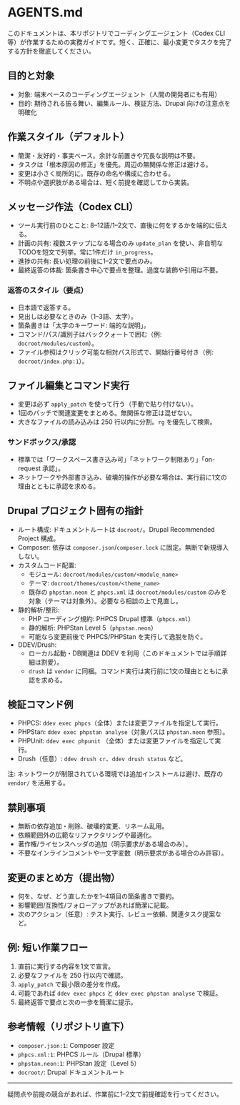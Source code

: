 # AGENTS.md

このドキュメントは、本リポジトリでコーディングエージェント（Codex CLI 等）が作業するための実務ガイドです。短く、正確に、最小変更でタスクを完了する方針を徹底してください。

## 目的と対象
- 対象: 端末ベースのコーディングエージェント（人間の開発者にも有用）
- 目的: 期待される振る舞い、編集ルール、検証方法、Drupal 向けの注意点を明確化

## 作業スタイル（デフォルト）
- 簡潔・友好的・事実ベース。余計な前置きや冗長な説明は不要。
- タスクは「根本原因の修正」を優先。周辺の無関係な修正は避ける。
- 変更は小さく局所的に。既存の命名や構成に合わせる。
- 不明点や選択肢がある場合は、短く前提を確認してから実装。

## メッセージ作法（Codex CLI）
- ツール実行前のひとこと: 8–12語/1–2文で、直後に何をするかを端的に伝える。
- 計画の共有: 複数ステップになる場合のみ `update_plan` を使い、非自明なTODOを短文で列挙。常に1件だけ `in_progress`。
- 進捗の共有: 長い処理の前後に1–2文で要点のみ。
- 最終返答の体裁: 箇条書き中心で要点を整理。過度な装飾や引用は不要。

### 返答のスタイル（要点）
- 日本語で返答する。
- 見出しは必要なときのみ（1–3語、太字）。
- 箇条書きは「太字のキーワード: 端的な説明」。
- コマンド/パス/識別子はバッククォートで囲む（例: `docroot/modules/custom`）。
- ファイル参照はクリック可能な相対パス形式で、開始行番号付き（例: `docroot/index.php:1`）。

## ファイル編集とコマンド実行
- 変更は必ず `apply_patch` を使って行う（手動で貼り付けない）。
- 1回のパッチで関連変更をまとめる。無関係な修正は混ぜない。
- 大きなファイルの読み込みは 250 行以内に分割。`rg` を優先して検索。

### サンドボックス/承認
- 標準では「ワークスペース書き込み可」「ネットワーク制限あり」「on-request 承認」。
- ネットワークや外部書き込み、破壊的操作が必要な場合は、実行前に1文の理由とともに承認を求める。

## Drupal プロジェクト固有の指針
- ルート構成: ドキュメントルートは `docroot/`。Drupal Recommended Project 構成。
- Composer: 依存は `composer.json`/`composer.lock` に固定。無断で新規導入しない。
- カスタムコード配置:
  - モジュール: `docroot/modules/custom/<module_name>`
  - テーマ: `docroot/themes/custom/<theme_name>`
  - 既存の `phpstan.neon` と `phpcs.xml` は `docroot/modules/custom` のみを対象（テーマは対象外）。必要なら相談の上で見直し。
- 静的解析/整形:
  - PHP コーディング規約: PHPCS Drupal 標準（`phpcs.xml`）
  - 静的解析: PHPStan Level 5（`phpstan.neon`）
  - 可能なら変更前後で PHPCS/PHPStan を実行して逸脱を防ぐ。
- DDEV/Drush:
  - ローカル起動・DB関連は DDEV を利用（このドキュメントでは手順詳細は割愛）。
  - `drush` は `vendor` に同梱。コマンド実行は実行前に1文の理由とともに承認を求める。

## 検証コマンド例
- PHPCS: `ddev exec phpcs`（全体）または変更ファイルを指定して実行。
- PHPStan: `ddev exec phpstan analyse`（対象パスは `phpstan.neon` 参照）。
- PHPUnit: `ddev exec phpunit` （全体）または変更ファイルを指定して実行。
- Drush（任意）: `ddev drush cr`、`ddev drush status` など。

注: ネットワークが制限されている環境では追加インストールは避け、既存の `vendor/` を活用する。

## 禁則事項
- 無断の依存追加・削除、破壊的変更、リネーム乱用。
- 依頼範囲外の広範なリファクタリングや最適化。
- 著作権/ライセンスヘッダの追加（明示要求がある場合のみ）。
- 不要なインラインコメントや一文字変数（明示要求がある場合のみ許容）。

## 変更のまとめ方（提出物）
- 何を、なぜ、どう直したかを1–4項目の箇条書きで要約。
- 影響範囲/互換性/フォローアップがあれば簡潔に記載。
- 次のアクション（任意）: テスト実行、レビュー依頼、関連タスク提案など。

## 例: 短い作業フロー
1) 直前に実行する内容を1文で宣言。
2) 必要なファイルを 250 行以内で確認。
3) `apply_patch` で最小限の差分を作成。
4) 可能であれば `ddev exec phpcs` と `ddev exec phpstan analyse` で検証。
5) 最終返答で要点と次の一歩を簡潔に提示。

## 参考情報（リポジトリ直下）
- `composer.json:1`: Composer 設定
- `phpcs.xml:1`: PHPCS ルール（Drupal 標準）
- `phpstan.neon:1`: PHPStan 設定（Level 5）
- `docroot/`: Drupal ドキュメントルート

---

疑問点や前提の競合があれば、作業前に1–2文で前提確認を行ってください。
